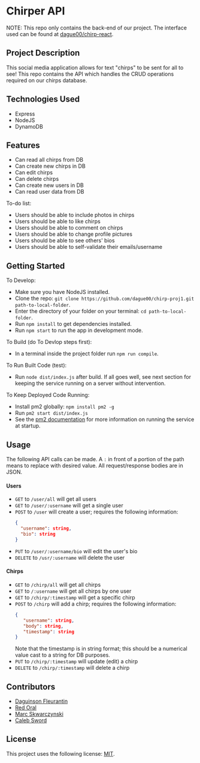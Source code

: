 # Chirper API

NOTE: This repo only contains the back-end of our project.
The interface used can be found at [dague00/chirp-react](https://github.com/dague00/chirp-react).

## Project Description

This social media application allows for text "chirps" to be sent for all to see!
This repo contains the API which handles the CRUD operations required on our chirps database.

## Technologies Used

- Express
- NodeJS
- DynamoDB

## Features

- Can read all chirps from DB
- Can create new chirps in DB
- Can edit chirps
- Can delete chirps
- Can create new users in DB
- Can read user data from DB

To-do list:
- Users should be able to include photos in chirps
- Users should be able to like chirps
- Users should be able to comment on chirps
- Users should be able to change profile pictures
- Users should be able to see others' bios
- Users should be able to self-validate their emails/username

## Getting Started
   
To Develop:
- Make sure you have NodeJS installed.
- Clone the repo: ```git clone https://github.com/dague00/chirp-proj1.git path-to-local-folder```.
- Enter the directory of your folder on your terminal: ```cd path-to-local-folder```.
- Run ```npm install``` to get dependencies installed.
- Run ```npm start``` to run the app in development mode.

To Build (do To Devlop steps first):
- In a terminal inside the project folder run `npm run compile`.

To Run Built Code (test):
- Run `node dist/index.js` after build. If all goes well, see next section for keeping the service running on a server without intervention.

To Keep Deployed Code Running:
- Install pm2 globally: `npm install pm2 -g`
- Run `pm2 start dist/index.js`
- See the [pm2 documentation](https://pm2.keymetrics.io/docs/usage/quick-start/) for more information on running the service at startup.


## Usage

The following API calls can be made.
A `:` in front of a portion of the path means to replace with desired value.
All request/response bodies are in JSON.

#### Users
- `GET` to `/user/all` will get all users
- `GET` to `/user/:username` will get a single user
- `POST` to `/user` will create a user; requires the following information:
   ```JSON
   {
     "username": string,
     "bio": string
   }
   ```
- `PUT` to `/user/:username/bio` will edit the user's bio
- `DELETE` to `/usr/:username` will delete the user

#### Chirps
- `GET` to `/chirp/all` will get all chirps
- `GET` to `/:username` will get all chirps by one user
- `GET` to `/chirp/:timestamp` will get a specific chirp
- `POST` to `/chirp` will add a chirp; requires the following information:
   ```JSON
   {
      "username": string,
      "body": string,
      "timestamp": string
   }
   ```
   Note that the timestamp is in string format; this should be a numerical value cast to a string for DB purposes.
- `PUT` to `/chirp/:timestamp` will update (edit) a chirp
- `DELETE` to `/chirp/:timestamp` will delete a chirp

## Contributors

- [Daguinson Fleurantin](https://github.com/dague00)
- [Red Oral](https://github.com/redoral)
- [Marc Skwarczynski](https://github.com/marcski55)
- [Caleb Sword](https://github.com/calebmsword)

## License

This project uses the following license: [MIT](https://github.com/dague00/chirp-proj1/blob/51cb09bfc21f852797b836455cc1a29b2e18bd4e/LICENSE).

